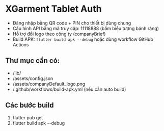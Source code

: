 # XGarment Tablet Auth

- Đăng nhập bằng QR code + PIN cho thiết bị dùng chung
- Cấu hình API bằng mã truy cập: 11118888 (bấm biểu tượng bánh răng)
- Hỗ trợ đổi logo theo công ty (companyBrief)
- Build APK: `flutter build apk --debug` hoặc dùng workflow GitHub Actions

## Thư mục cần có:
- /lib/
- /assets/config.json
- /assets/companyDefault_logo.png
- /.github/workflows/build-apk.yml (nếu cần auto build)

## Các bước build
1. flutter pub get
2. flutter build apk --debug
